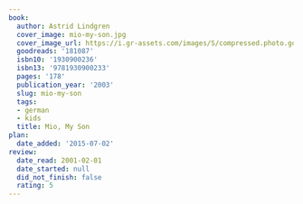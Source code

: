 ```yaml
---
book:
  author: Astrid Lindgren
  cover_image: mio-my-son.jpg
  cover_image_url: https://i.gr-assets.com/images/S/compressed.photo.goodreads.com/books/1388962567l/181087.jpg
  goodreads: '181087'
  isbn10: '1930900236'
  isbn13: '9781930900233'
  pages: '178'
  publication_year: '2003'
  slug: mio-my-son
  tags:
  - german
  - kids
  title: Mio, My Son
plan:
  date_added: '2015-07-02'
review:
  date_read: 2001-02-01
  date_started: null
  did_not_finish: false
  rating: 5
---
```

